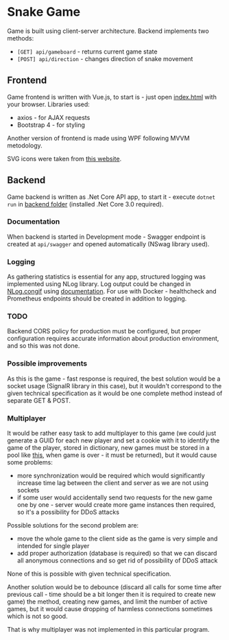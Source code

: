 # Snake Game
Game is built using client-server architecture. Backend implements two methods:
- `[GET] api/gameboard` - returns current game state
- `[POST] api/direction` - changes direction of snake movement

## Frontend
Game frontend is written with Vue.js, to start is - just open [index.html](Frontend/WEB/index.html)
with your browser. Libraries used:
- axios - for AJAX requests
- Bootstrap 4 - for styling

Another version of frontend is made using WPF following MVVM metodology.

SVG icons were taken from [this website](https://www.flaticon.com/).

## Backend
Game backend is written as .Net Core API app, to start it - execute `dotnet run` in [backend folder](Backend) (installed .Net Core 3.0 required).

### Documentation
When backend is started in Development mode - Swagger endpoint is created at `api/swagger`
and opened automatically (NSwag library used).

### Logging
As gathering statistics is essential for any app, structured logging was implemented using NLog library.
Log output could be changed in [NLog.congif](HW1/NLog.config) using [documentation](https://nlog-project.org/config/?tab=layout-renderers&search=package:nlog.web.aspnetcore).
For use with Docker - healthcheck and Prometheus endpoints should be created in addition to logging.

### TODO
Backend CORS policy for production must be configured, but proper configuration requires
accurate information about production environment, and so this was not done.

### Possible improvements
As this is the game - fast response is required, the best solution would be a socket usage
(SignalR library in this case), but it wouldn't correspond to the given technical specification
as it would be one complete method instead of separate GET & POST.

### Multiplayer
It would be rather easy task to add multiplayer to this game (we could just generate a GUID
for each new player and set a cookie with it to identify the game of the player,
stored in dictionary, new games must be stored in a pool like [this](https://docs.microsoft.com/en-us/dotnet/standard/collections/thread-safe/how-to-create-an-object-pool),
when game is over - it must be returned), but it would cause some problems:
- more synchronization would be required which would significantly increase time lag
between the client and server as we are not using sockets
- if some user would accidentally send two requests for the new game one by one - server would create more game instances then required, so it's a possibility for DDoS attacks

Possible solutions for the second problem are:
- move the whole game to the client side as the game is very simple and intended for single player
- add proper authorization (database is required) so that we can discard all anonymous connections
and so get rid of possibility of DDoS attack

None of this is possible with given technical specification.

Another solution would be to debounce (discard all calls for some time after previous call -
time should be a bit longer then it is required to create new game) the method, creating new games,
and limit the number of active games, but it would cause dropping of harmless connections sometimes
which is not so good.

That is why multiplayer was not implemented in this particular program.
